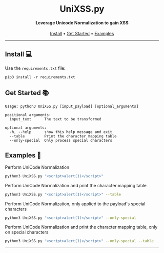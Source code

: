 <h1 align="center"> UniXSS.py <br> </h1>

<h4 align="center">Leverage Unicode Normalization to gain XSS</h4>

<p align="center">
  <a href="#install-">Install</a> •
  <a href="#get-started-">Get Started</a> •
  <a href="#examples-">Examples</a>
</p>

----------
  
Install 💻
----------

Use the `requirements.txt` file:

```console
pip3 install -r requirements.txt
```


Get Started 📚
----------

```
Usage: python3 UniXSS.py [input_payload] [optional_arguments]

positional arguments:
  input_text      The text to be transformed

optional arguments:
  -h, --help      show this help message and exit
  --table         Print the character mapping table
  --only-special  Only process special characters
```


Examples 🔎
----------

Perform UniCode Normalization

```bash
python3 UniXSS.py "<script>alert(1)</script>"
```

Perform UniCode Normalization and print the character mapping table

```bash
python3 UniXSS.py "<script>alert(1)</script>" --table
```

Perform UniCode Normalization, only applied to the payload's special characters

```bash
python3 UniXSS.py "<script>alert(1)</script>" --only-special
```

Perform UniCode Normalization and print the character mapping table, only on special characters

```bash
python3 UniXSS.py "<script>alert(1)</script>" --only-special --table
```

---------





